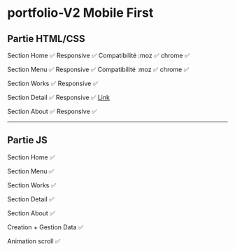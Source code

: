 ﻿# portfolio-V2 Mobile First

## Partie HTML/CSS
 Section Home :white_check_mark: Responsive :white_check_mark: Compatibilité :moz :white_check_mark: chrome :white_check_mark:

 Section Menu :white_check_mark: Responsive :white_check_mark: Compatibilité :moz :white_check_mark: chrome :white_check_mark:

 Section Works :white_check_mark: Responsive :white_check_mark:

 Section Detail :white_check_mark: Responsive :white_check_mark: [Link](https://codepen.io/ThomasDeruel/pen/YevLMO)

 Section About :white_check_mark: Responsive :white_check_mark:

---------------------------------
## Partie JS

 Section Home :white_check_mark:

 Section Menu :white_check_mark: 

 Section Works :white_check_mark:

 Section Detail :white_check_mark: 

 Section About :white_check_mark:

Creation + Gestion Data :white_check_mark:

Animation scroll :white_check_mark:

